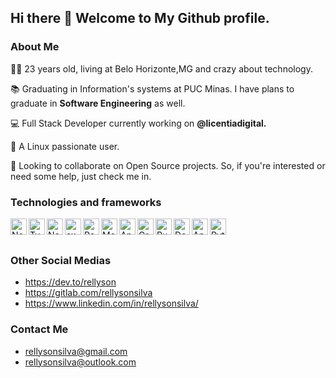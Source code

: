 ## Hi there 👋 Welcome to My Github profile.

### About Me
👨‍💻 23 years old, living at Belo Horizonte,MG and crazy about technology.

📚 Graduating in Information's systems at PUC Minas. I have plans to graduate in **Software Engineering** as well.

💻 Full Stack Developer currently working on **@licentiadigital.** 

🐧 A Linux passionate user.

🔎 Looking to collaborate on Open Source projects. So, if you're interested or need some help, just check me in. 

### Technologies and frameworks

<img align="left" alt="Nodejs" width="26px" src="https://icon-library.com/images/js-icon/js-icon-13.jpg" />
<img align="left" alt="Typescript" width="26px" src="https://img2.pngio.com/getting-started-with-typescript-onejohi-medium-typescript-png-816_816.png" />
<img align="left" alt="Nestjs" width="26px" src="https://d33wubrfki0l68.cloudfront.net/e937e774cbbe23635999615ad5d7732decad182a/26072/logo-small.ede75a6b.svg" />
<img align="left" alt="expressjs" width="26px" src="https://cdn.glitch.com/project-avatar/fa1f1a9a-054c-42b2-93ab-83ec4f40695d.png?2017-09-13T18:38:00.967Z" />
<img align="left" alt="Postgresql" width="26px" src="https://cdn.iconscout.com/icon/free/png-512/postgresql-226047.png" />
<img align="left" alt="Mongodb" width="26px" src="https://cdn.iconscout.com/icon/free/png-256/mongodb-3-1175138.png" />
<img align="left" alt="Angular" width="26px" src="https://upload.wikimedia.org/wikipedia/commons/thumb/c/cf/Angular_full_color_logo.svg/250px-Angular_full_color_logo.svg.png" />
<img align="left" alt="Graphql" width="26px" src="https://upload.wikimedia.org/wikipedia/commons/thumb/1/17/GraphQL_Logo.svg/1024px-GraphQL_Logo.svg.png" />
<img align="left" alt="Ruby on Rails" width="26px" src="https://pbs.twimg.com/media/CZGHPChUAAA3jqE.png" />
<img align="left" alt="Docker" width="26px" src="https://bluesoft.com.br/wp-content/uploads/2020/05/logotech8.png" />
<img align="left" alt="Ansible" width="26px" src="https://d2.alternativeto.net/dist/icons/ansible_71647.png?width=64&height=64&mode=crop&upscale=false" />
<img align="left" alt="Python" width="26px" src="http://www.pngmart.com/files/7/Python-PNG-File.png" />


<br /><br />
### Other Social Medias

- https://dev.to/rellyson
- https://gitlab.com/rellysonsilva
- https://www.linkedin.com/in/rellysonsilva/

### Contact Me
- rellysonsilva@gmail.com
- rellysonsilva@outlook.com


<!--
**rellyson/rellyson** is a ✨ _special_ ✨ repository because its `README.md` (this file) appears on your GitHub profile.

Here are some ideas to get you started:

- 🔭 I’m currently working on ...
- 🌱 I’m currently learning ...
- 👯 I’m looking to collaborate on ...
- 🤔 I’m looking for help with ...
- 💬 Ask me about ...
- 📫 How to reach me: ...
- 😄 Pronouns: ...
- ⚡ Fun fact: ...
-->
